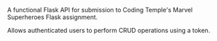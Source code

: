 A functional Flask API for submission to Coding Temple's Marvel Superheroes Flask assignment.

Allows authenticated users to perform CRUD operations using a token.